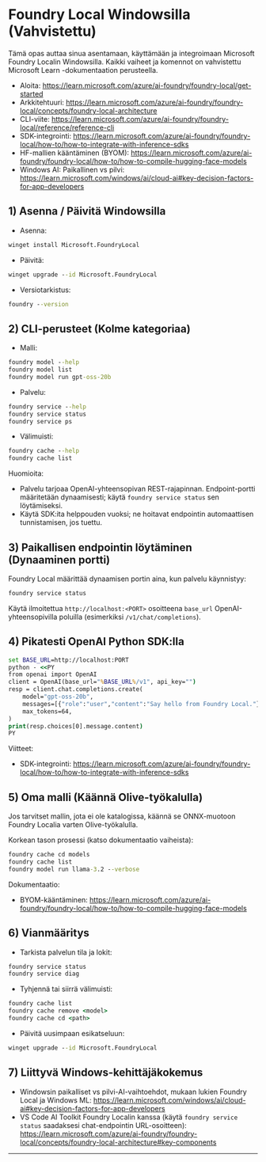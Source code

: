 <!--
CO_OP_TRANSLATOR_METADATA:
{
  "original_hash": "070a706937c5ac9feb45693b8c572d25",
  "translation_date": "2025-09-22T20:27:01+00:00",
  "source_file": "Module07/foundrylocal.md",
  "language_code": "fi"
}
-->
# Foundry Local Windowsilla (Vahvistettu)

Tämä opas auttaa sinua asentamaan, käyttämään ja integroimaan Microsoft Foundry Localin Windowsilla. Kaikki vaiheet ja komennot on vahvistettu Microsoft Learn -dokumentaation perusteella.

- Aloita: https://learn.microsoft.com/azure/ai-foundry/foundry-local/get-started
- Arkkitehtuuri: https://learn.microsoft.com/azure/ai-foundry/foundry-local/concepts/foundry-local-architecture
- CLI-viite: https://learn.microsoft.com/azure/ai-foundry/foundry-local/reference/reference-cli
- SDK-integrointi: https://learn.microsoft.com/azure/ai-foundry/foundry-local/how-to/how-to-integrate-with-inference-sdks
- HF-mallien kääntäminen (BYOM): https://learn.microsoft.com/azure/ai-foundry/foundry-local/how-to/how-to-compile-hugging-face-models
- Windows AI: Paikallinen vs pilvi: https://learn.microsoft.com/windows/ai/cloud-ai#key-decision-factors-for-app-developers

## 1) Asenna / Päivitä Windowsilla

- Asenna:
```cmd
winget install Microsoft.FoundryLocal
```
- Päivitä:
```cmd
winget upgrade --id Microsoft.FoundryLocal
```
- Versiotarkistus:
```cmd
foundry --version
```

## 2) CLI-perusteet (Kolme kategoriaa)

- Malli:
```cmd
foundry model --help
foundry model list
foundry model run gpt-oss-20b
```
- Palvelu:
```cmd
foundry service --help
foundry service status
foundry service ps
```
- Välimuisti:
```cmd
foundry cache --help
foundry cache list
```

Huomioita:
- Palvelu tarjoaa OpenAI-yhteensopivan REST-rajapinnan. Endpoint-portti määritetään dynaamisesti; käytä `foundry service status` sen löytämiseksi.
- Käytä SDK:ita helppouden vuoksi; ne hoitavat endpointin automaattisen tunnistamisen, jos tuettu.

## 3) Paikallisen endpointin löytäminen (Dynaaminen portti)

Foundry Local määrittää dynaamisen portin aina, kun palvelu käynnistyy:
```cmd
foundry service status
```
Käytä ilmoitettua `http://localhost:<PORT>` osoitteena `base_url` OpenAI-yhteensopivilla poluilla (esimerkiksi `/v1/chat/completions`).

## 4) Pikatesti OpenAI Python SDK:lla

```cmd
set BASE_URL=http://localhost:PORT
python - <<PY
from openai import OpenAI
client = OpenAI(base_url="%BASE_URL%/v1", api_key="")
resp = client.chat.completions.create(
    model="gpt-oss-20b",
    messages=[{"role":"user","content":"Say hello from Foundry Local."}],
    max_tokens=64,
)
print(resp.choices[0].message.content)
PY
```
Viitteet:
- SDK-integrointi: https://learn.microsoft.com/azure/ai-foundry/foundry-local/how-to/how-to-integrate-with-inference-sdks

## 5) Oma malli (Käännä Olive-työkalulla)

Jos tarvitset mallin, jota ei ole katalogissa, käännä se ONNX-muotoon Foundry Localia varten Olive-työkalulla.

Korkean tason prosessi (katso dokumentaatio vaiheista):
```cmd
foundry cache cd models
foundry cache list
foundry model run llama-3.2 --verbose
```
Dokumentaatio:
- BYOM-kääntäminen: https://learn.microsoft.com/azure/ai-foundry/foundry-local/how-to/how-to-compile-hugging-face-models

## 6) Vianmääritys

- Tarkista palvelun tila ja lokit:
```cmd
foundry service status
foundry service diag
```
- Tyhjennä tai siirrä välimuisti:
```cmd
foundry cache list
foundry cache remove <model>
foundry cache cd <path>
```
- Päivitä uusimpaan esikatseluun:
```cmd
winget upgrade --id Microsoft.FoundryLocal
```

## 7) Liittyvä Windows-kehittäjäkokemus

- Windowsin paikalliset vs pilvi-AI-vaihtoehdot, mukaan lukien Foundry Local ja Windows ML:
  https://learn.microsoft.com/windows/ai/cloud-ai#key-decision-factors-for-app-developers
- VS Code AI Toolkit Foundry Localin kanssa (käytä `foundry service status` saadaksesi chat-endpointin URL-osoitteen):
  https://learn.microsoft.com/azure/ai-foundry/foundry-local/concepts/foundry-local-architecture#key-components

---

